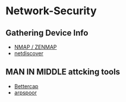 # Network-Security

## Gathering Device Info

- [NMAP / ZENMAP](https://nmap.org/)
- [netdiscover](https://github.com/netdiscover-scanner/netdiscover)


## MAN IN MIDDLE attcking tools

- [Bettercap](https://github.com/bettercap/bettercap)
- [arpspoor](https://www.javatpoint.com/arp-spoofing-using-arpspoof)
